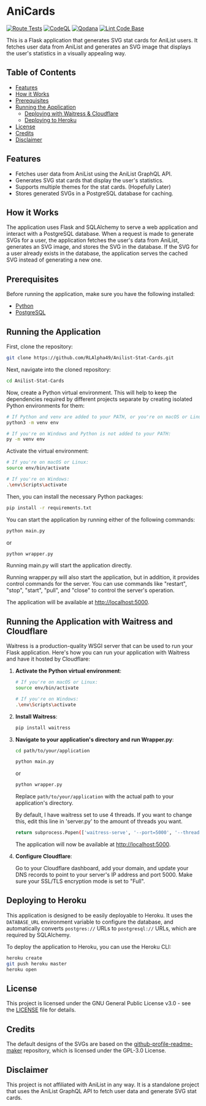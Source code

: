 # AniCards

[![Route Tests](https://github.com/RLAlpha49/AniCards/actions/workflows/tests.yml/badge.svg)](https://github.com/RLAlpha49/AniCards/actions/workflows/tests.yml)
[![CodeQL](https://github.com/RLAlpha49/AniCards/actions/workflows/codeql.yml/badge.svg)](https://github.com/RLAlpha49/AniCards/actions/workflows/codeql.yml)
[![Qodana](https://github.com/RLAlpha49/AniCards/actions/workflows/code_quality.yml/badge.svg)](https://github.com/RLAlpha49/AniCards/actions/workflows/code_quality.yml)
[![Lint Code Base](https://github.com/RLAlpha49/AniCards/actions/workflows/super-linter.yml/badge.svg)](https://github.com/RLAlpha49/AniCards/actions/workflows/super-linter.yml)

This is a Flask application that generates SVG stat cards for AniList users. It fetches user data from AniList and generates an SVG image that displays the user's statistics in a visually appealing way.

## Table of Contents

- [Features](#features)
- [How it Works](#how-it-works)
- [Prerequisites](#prerequisites)
- [Running the Application](#running-the-application)
  - [Deploying with Waitress & Cloudflare](#running-the-application-with-waitress-and-cloudflare)
  - [Deploying to Heroku](#deploying-to-heroku)
- [License](#license)
- [Credits](#credits)
- [Disclaimer](#disclaimer)

## Features

- Fetches user data from AniList using the AniList GraphQL API.
- Generates SVG stat cards that display the user's statistics.
- Supports multiple themes for the stat cards. (Hopefully Later)
- Stores generated SVGs in a PostgreSQL database for caching.

## How it Works

The application uses Flask and SQLAlchemy to serve a web application and interact with a PostgreSQL database. When a request is made to generate SVGs for a user, the application fetches the user's data from AniList, generates an SVG image, and stores the SVG in the database. If the SVG for a user already exists in the database, the application serves the cached SVG instead of generating a new one.

## Prerequisites

Before running the application, make sure you have the following installed:

- [Python](https://www.python.org/downloads/)
- [PostgreSQL](https://www.postgresql.org/download/)

## Running the Application

First, clone the repository:

```bash
git clone https://github.com/RLAlpha49/Anilist-Stat-Cards.git
```

Next, navigate into the cloned repository:

```bash
cd Anilist-Stat-Cards
```

Now, create a Python virtual environment. This will help to keep the dependencies required by different projects separate by creating isolated Python environments for them:

```bash
# If Python and venv are added to your PATH, or you're on macOS or Linux:
python3 -m venv env

# If you're on Windows and Python is not added to your PATH:
py -m venv env
```

Activate the virtual environment:

```bash
# If you're on macOS or Linux:
source env/bin/activate

# If you're on Windows:
.\env\Scripts\activate
```

Then, you can install the necessary Python packages:

```bash
pip install -r requirements.txt
```

You can start the application by running either of the following commands:

```bash
python main.py
```

or

```bash
python wrapper.py
```

Running main.py will start the application directly.

Running wrapper.py will also start the application, but in addition, it provides control commands for the server. You can use commands like "restart", "stop", "start", "pull", and "close" to control the server's operation.

The application will be available at [http://localhost:5000](http://localhost:5000).

## Running the Application with Waitress and Cloudflare

Waitress is a production-quality WSGI server that can be used to run your Flask application. Here's how you can run your application with Waitress and have it hosted by Cloudflare:

1. **Activate the Python virtual environment**:

    ```bash
    # If you're on macOS or Linux:
    source env/bin/activate

    # If you're on Windows:
    .\env\Scripts\activate
    ```

2. **Install Waitress**:

    ```bash
    pip install waitress
    ```

3. **Navigate to your application's directory and run Wrapper.py**:

    ```bash
    cd path/to/your/application
    ```

    ```bash
    python main.py
    ```

    or

    ```bash
    python wrapper.py
    ```

    Replace `path/to/your/application` with the actual path to your application's directory.

    By default, I have waitress set to use 4 threads. If you want to change this, edit this line in 'server.py' to the amount of threads you want.

    ```bash
    return subprocess.Popen(['waitress-serve', '--port=5000', '--threads=4', 'main:app'], stdout=subprocess.PIPE)
    ```

    The application will now be available at [http://localhost:5000](http://localhost:5000).

5. **Configure Cloudflare**:

    Go to your Cloudflare dashboard, add your domain, and update your DNS records to point to your server's IP address and port 5000. Make sure your SSL/TLS encryption mode is set to "Full".

## Deploying to Heroku

This application is designed to be easily deployable to Heroku. It uses the `DATABASE_URL` environment variable to configure the database, and automatically converts `postgres://` URLs to `postgresql://` URLs, which are required by SQLAlchemy.

To deploy the application to Heroku, you can use the Heroku CLI:

```bash
heroku create
git push heroku master
heroku open
```

## License

This project is licensed under the GNU General Public License v3.0 - see the [LICENSE](LICENSE) file for details.

## Credits

The default designs of the SVGs are based on the [github-profile-readme-maker](https://github.com/VishwaGauravIn/github-profile-readme-maker) repository, which is licensed under the GPL-3.0 License.

## Disclaimer

This project is not affiliated with AniList in any way. It is a standalone project that uses the AniList GraphQL API to fetch user data and generate SVG stat cards.
